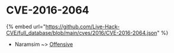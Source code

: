 # CVE-2016-2064
{% embed url="https://github.com/Live-Hack-CVE/full_database/blob/main/cves/2016/CVE-2016-2064.json" %}

* Naramsim ~> [Offensive](https://www.alice-snow.ru/2016/database/cve-2016-2064/offensive-naramsim)